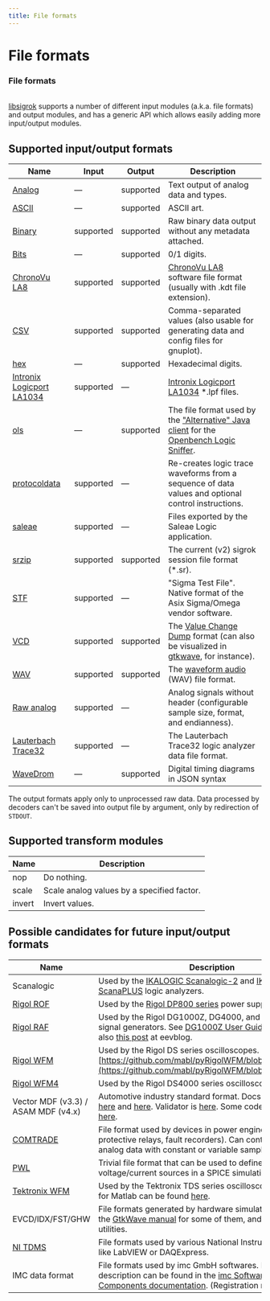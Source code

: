 ```yaml
---
title: File formats
---
```


# File formats

<div class="infobox" markdown>

### File formats

| | |
|---|---|

</div>

[libsigrok](https://sigrok.org/wiki/Libsigrok) supports a number of different input modules (a.k.a. file formats) and output modules, and has a generic API which allows easily adding more input/output modules.

## Supported input/output formats
| Name | Input | Output | Description |
|---|---|---|---|
| [Analog](/w/index.php?title=File_format:Analog&action=edit&redlink=1) | — | supported | Text output of analog data and types. |
| [ASCII](/w/index.php?title=File_format:Ascii&action=edit&redlink=1) | — | supported | ASCII art. |
| [Binary](https://sigrok.org/wiki/File_format:Binary) | supported | supported | Raw binary data output without any metadata attached. |
| [Bits](/w/index.php?title=File_format:Bits&action=edit&redlink=1) | — | supported | 0/1 digits. |
| [ChronoVu LA8](https://sigrok.org/wiki/File_format:Chronovu_la8) | supported | supported | [ChronoVu LA8](https://sigrok.org/wiki/ChronoVu_LA8) software file format (usually with .kdt file extension). |
| [CSV](https://sigrok.org/wiki/File_format:Csv) | supported | supported | Comma-separated values (also usable for generating data and config files for gnuplot). |
| [hex](/w/index.php?title=File_format:Hex&action=edit&redlink=1) | — | supported | Hexadecimal digits. |
| [Intronix Logicport LA1034](/w/index.php?title=File_format:Logicport&action=edit&redlink=1) | supported | — | [Intronix Logicport LA1034](https://sigrok.org/wiki/Intronix_Logicport_LA1034) *.lpf files. |
| [ols](/w/index.php?title=File_format:Ols&action=edit&redlink=1) | — | supported | The file format used by the ["Alternative" Java client](http://www.lxtreme.nl/ols/) for the [Openbench Logic Sniffer](https://sigrok.org/wiki/Openbench_Logic_Sniffer). |
| [protocoldata](https://sigrok.org/wiki/File_format:Protocoldata) | supported | — | Re-creates logic trace waveforms from a sequence of data values and optional control instructions. |
| [saleae](https://sigrok.org/wiki/File_format:Saleae) | supported | — | Files exported by the Saleae Logic application. |
| [srzip](https://sigrok.org/wiki/File_format:Srzip) | supported | supported | The current (v2) sigrok session file format (*.sr). |
| [STF](https://sigrok.org/wiki/File_format:Stf) | supported | — | "Sigma Test File". Native format of the Asix Sigma/Omega vendor software. |
| [VCD](https://sigrok.org/wiki/File_format:Vcd) | supported | supported | The [Value Change Dump](http://en.wikipedia.org/wiki/Value_change_dump) format (can also be visualized in [gtkwave](http://gtkwave.sourceforge.net/), for instance). |
| [WAV](https://sigrok.org/wiki/File_format:Wav) | supported | supported | The [waveform audio](http://en.wikipedia.org/wiki/WAV) (WAV) file format. |
| [Raw analog](/w/index.php?title=File_format:Raw_analog&action=edit&redlink=1) | supported | — | Analog signals without header (configurable sample size, format, and endianness). |
| [Lauterbach Trace32](https://sigrok.org/wiki/File_format:Trace32_ad) | supported | — | The Lauterbach Trace32 logic analyzer data file format. |
| [WaveDrom](https://sigrok.org/wiki/File_format:Wavedrom) | — | supported | Digital timing diagrams in JSON syntax |

The output formats apply only to unprocessed raw data. Data processed by decoders can't be saved into output file by argument, only by redirection of `STDOUT`.

## Supported transform modules
| Name | Description |
|---|---|
| nop | Do nothing. |
| scale | Scale analog values by a specified factor. |
| invert | Invert values. |

## Possible candidates for future input/output formats
| Name | Description |
|---|---|
| Scanalogic | Used by the [IKALOGIC Scanalogic-2](https://sigrok.org/wiki/IKALOGIC_Scanalogic-2) and [IKALOGIC ScanaPLUS](https://sigrok.org/wiki/IKALOGIC_ScanaPLUS) logic analyzers. |
| [Rigol ROF](https://sigrok.org/wiki/File_format:Rigol_rof) | Used by the [Rigol DP800 series](https://sigrok.org/wiki/Rigol_DP800_series) power supplies. |
| [Rigol RAF](https://sigrok.org/wiki/File_format:Rigol_raf) | Used by the Rigol DG1000Z, DG4000, and DG5000 series signal generators. See [DG1000Z User Guide](http://www.batronix.com/pdf/Rigol/UserGuide/DG1000Z_UserGuide_EN.pdf) page 2-75, also [this post](http://www.eevblog.com/forum/testgear/rigol-dg4000-series-raf-file-format/msg559443/) at eevblog. |
| [Rigol WFM](/w/index.php?title=File_format:Rigol_wfm&action=edit&redlink=1) | Used by the Rigol DS series oscilloscopes. See [https://github.com/mabl/pyRigolWFM/blob/master/wfm.py](https://github.com/mabl/pyRigolWFM/blob/master/wfm.py) |
| [Rigol WFM4](https://sigrok.org/wiki/File_format:Rigol_WFM4) | Used by the Rigol DS4000 series oscilloscopes. |
| Vector MDF (v3.3) / ASAM MDF (v4.x) | Automotive industry standard format. Docs can be found [here](http://vector.com/vi_mdf_de.html) and [here](http://vector.com/downloads/mdf_specification.pdf). Validator is [here](http://vector.com/downloads/MDFValidator2.1.8.zip). Some code is [here](https://code.google.com/p/mdfreader/) and [here](http://sourceforge.net/p/mdfdatafile/code/HEAD/tree/). |
| [COMTRADE](http://en.wikipedia.org/wiki/Comtrade) | File format used by devices in power engineering (e.g. protective relays, fault recorders). Can contain digital and analog data with constant or variable sample rate. |
| [PWL](https://sigrok.org/wiki/File_format:Pwl) | Trivial file format that can be used to define the signal of voltage/current sources in a SPICE simulation. |
| [Tektronix WFM](https://sigrok.org/wiki/File_format:Tektronix_wfm) | Used by the Tektronix TDS series oscilloscopes. A parser for Matlab can be found [here](http://www.mathworks.com/matlabcentral/fileexchange/5873-tektronix-binary-file-readers/content/wfmread.m). |
| EVCD/IDX/FST/GHW | File formats generated by hardware simulation tools. See the [GtkWave manual](http://gtkwave.sourceforge.net/gtkwave.pdf) for some of them, and conversion utilities. |
| [NI TDMS](https://www.ni.com/hu-hu/support/documentation/supplemental/06/the-ni-tdms-file-format.html) | File formats used by various National Instruments software like LabVIEW or DAQExpress. |
| IMC data format | File formats used by imc GmbH softwares. File format description can be found in the [imc Software Shared Components documentation](https://www.imcdataworks.com/secure-dl/?file=fileadmin/Download-Center/Manuals/imc_FAMOS/imcSharedComponents.pdf). (Registration required.) |

